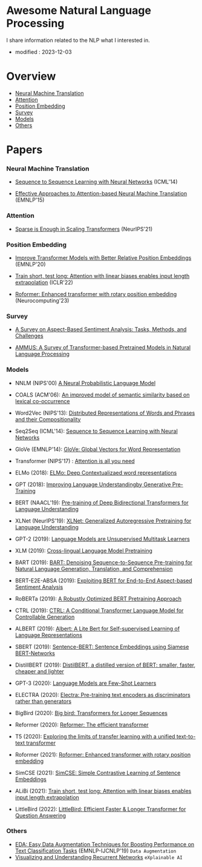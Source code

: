 # Awesome Natural Language Processing
I share information related to the NLP what I interested in.

- modified : 2023-12-03



# Overview

- [Neural Machine Translation](#Neural-Machine-Translation)
- [Attention](#Attention)
- [Position Embedding](#Position-Embedding)
- [Survey](#Survey)
- [Models](#Models)
- [Others](#Others)



# Papers

### Neural Machine Translation

- [Sequence to Sequence Learning with Neural Networks](https://arxiv.org/pdf/1409.3215.pdf) (ICML'14)

- [Effective Approaches to Attention-based Neural Machine Translation](https://arxiv.org/pdf/1508.04025.pdf) (EMNLP'15)


### Attention

- [Sparse is Enough in Scaling Transformers](https://openreview.net/pdf?id=-b5OSCydOMe) (NeurIPS'21)



### Position Embedding

- [Improve Transformer Models with Better Relative Position Embeddings](https://arxiv.org/pdf/2009.13658.pdf) (EMNLP'20)

- [Train short, test long: Attention with linear biases enables input length extrapolation](https://arxiv.org/pdf/2108.12409.pdf) (ICLR'22)

- [Roformer: Enhanced transformer with rotary position embedding](https://arxiv.org/pdf/2104.09864.pdf) (Neurocomputing'23)



### Survey

- [A Survey on Aspect-Based Sentiment Analysis: Tasks, Methods, and Challenges](https://arxiv.org/pdf/2203.01054.pdf)

- [AMMUS: A Survey of Transformer-based Pretrained Models in Natural Language Processing](https://arxiv.org/pdf/2108.05542.pdf)



### Models

- NNLM (NIPS'00) [A Neural Probabilistic Language Model](https://proceedings.neurips.cc/paper_files/paper/2000/file/728f206c2a01bf572b5940d7d9a8fa4c-Paper.pdf)

- COALS (ACM'06): [An improved model of semantic similarity based on lexical co-occurrence](https://www.cnbc.cmu.edu/~plaut/papers/pdf/RohdeGonnermanPlautSUB-CogSci.COALS.pdf)

- Word2Vec (NIPS'13): [Distributed Representations of Words and Phrases and their Compositionality](https://proceedings.neurips.cc/paper_files/paper/2013/file/9aa42b31882ec039965f3c4923ce901b-Paper.pdf)

- Seq2Seq (ICML'14): [Sequence to Sequence Learning with Neural Networks](https://arxiv.org/pdf/1409.3215.pdf)

- GloVe (EMNLP'14): [GloVe: Global Vectors for Word Representation](https://aclanthology.org/D14-1162.pdf)

- Transformer (NIPS'17) : [Attention is all you need](https://proceedings.neurips.cc/paper_files/paper/2017/file/3f5ee243547dee91fbd053c1c4a845aa-Paper.pdf)

- ELMo (2018): [ELMo: Deep Contextualizaed word representations](https://arxiv.org/pdf/1802.05365.pdf)

- GPT (2018): [Improving Language Understandingby Generative Pre-Training](https://www.cs.ubc.ca/~amuham01/LING530/papers/radford2018improving.pdf)

- BERT (NAACL'19): [Pre-training of Deep Bidirectional Transformers for Language Understanding](https://arxiv.org/pdf/1810.04805.pdf)

- XLNet (NeurIPS'19): [XLNet: Generalized Autoregressive Pretraining for Language Understanding](https://arxiv.org/pdf/1906.08237.pdf)

- GPT-2 (2019): [Language Models are Unsupervised Multitask Learners](https://life-extension.github.io/2020/05/27/GPT%E6%8A%80%E6%9C%AF%E5%88%9D%E6%8E%A2/language-models.pdf)

- XLM (2019): [Cross-lingual Language Model Pretraining](https://arxiv.org/pdf/1901.07291.pdf)

- BART (2019): [BART: Denoising Sequence-to-Sequence Pre-training for Natural Language Generation, Translation, and Comprehension](https://arxiv.org/pdf/1910.13461.pdf)

- BERT-E2E-ABSA (2019): [Exploiting BERT for End-to-End Aspect-based Sentiment Analysis](https://arxiv.org/pdf/1910.00883.pdf)

- RoBERTa (2019): [A Robustly Optimized BERT Pretraining Approach](https://arxiv.org/pdf/1907.11692.pdf)

- CTRL (2019): [CTRL: A Conditional Transformer Language Model for Controllable Generation](https://arxiv.org/pdf/1909.05858.pdf)

- ALBERT (2019): [Albert: A Lite Bert for Self-supervised Learning of Language Representations](https://arxiv.org/pdf/1909.11942.pdf)

- SBERT (2019): [Sentence-BERT: Sentence Embeddings using Siamese BERT-Networks](https://arxiv.org/pdf/1908.10084.pdf)

- DistillBERT (2019): [DistilBERT, a distilled version of BERT: smaller, faster, cheaper and lighter](https://arxiv.org/pdf/1910.01108.pdf)

- GPT-3 (2020): [Language Models are Few-Shot Learners](https://proceedings.neurips.cc/paper/2020/file/1457c0d6bfcb4967418bfb8ac142f64a-Paper.pdf)

- ELECTRA (2020): [Electra: Pre-training text encoders as discriminators rather than generators](https://arxiv.org/pdf/2003.10555.pdf)

- BigBird (2020): [Big bird: Transformers for Longer Sequences](https://proceedings.neurips.cc/paper/2020/file/c8512d142a2d849725f31a9a7a361ab9-Paper.pdf)

- Reformer (2020): [Reformer: The efficient transformer](https://arxiv.org/pdf/2001.04451.pdf)

- T5 (2020): [Exploring the limits of transfer learning with a unified text-to-text transformer](https://dl.acm.org/doi/pdf/10.5555/3455716.3455856)

- Roformer (2021): [Roformer: Enhanced transformer with rotary position embedding](https://arxiv.org/pdf/2104.09864.pdf)

- SimCSE (2021): [SimCSE: Simple Contrastive Learning of Sentence Embeddings](https://arxiv.org/pdf/2104.08821.pdf)

- ALiBi (2021): [Train short, test long: Attention with linear biases enables input length extrapolation](https://arxiv.org/pdf/2108.12409.pdf)

- LittleBird (2022): [LittleBird: Efficient Faster & Longer Transformer for Question Answering](https://aclanthology.org/2022.emnlp-main.352.pdf)



### Others

- [EDA: Easy Data Augmentation Techniques for Boosting Performance on Text Classification Tasks]() (EMNLP-IJCNLP'19) `Data Augmentation`
- [Visualizing and Understanding Recurrent Networks](ICLR'16) `eXplainable AI`
